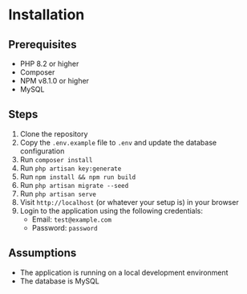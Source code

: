 # Installation

## Prerequisites
- PHP 8.2 or higher
- Composer
- NPM v8.1.0 or higher
- MySQL

## Steps
1. Clone the repository
2. Copy the `.env.example` file to `.env` and update the database configuration
3. Run `composer install`
4. Run `php artisan key:generate`
5. Run `npm install && npm run build`
6. Run `php artisan migrate --seed`
7. Run `php artisan serve`
8. Visit `http://localhost` (or whatever your setup is) in your browser
9. Login to the application using the following credentials:
   - Email: `test@example.com`
   - Password: `password`

## Assumptions
- The application is running on a local development environment
- The database is MySQL
